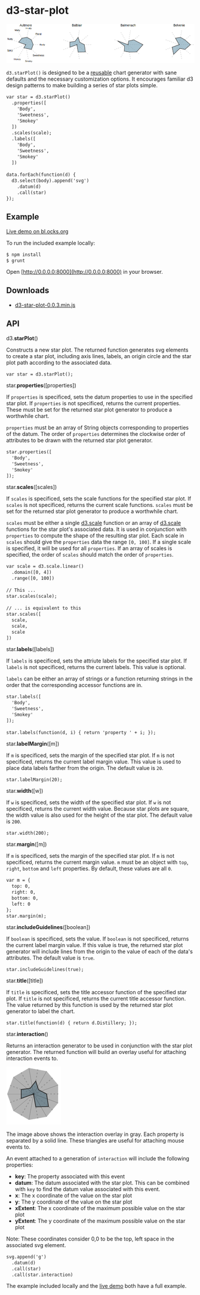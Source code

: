 # d3-star-plot

![Star Plot](example/star-plot.png)

`d3.starPlot()` is designed to be a
[reusable](http://bost.ocks.org/mike/chart/) chart generator with sane
defaults and the necessary customization options. It encourages familiar
d3 design patterns to make building a series of star plots simple.

    var star = d3.starPlot()
      .properties([
        'Body',
        'Sweetness',
        'Smokey'
      ])
      .scales(scale);
      .labels([
        'Body',
        'Sweetness',
        'Smokey'
      ])

    data.forEach(function(d) {
      d3.select(body).append('svg')
        .datum(d)
        .call(star)
    });

## Example

[Live demo on bl.ocks.org](http://bl.ocks.org/kevinschaul/8833989)

To run the included example locally:

    $ npm install
    $ grunt

Open [http://0.0.0.0:8000](http://0.0.0.0:8000) in your browser.

## Downloads

- [d3-star-plot-0.0.3.min.js](https://raw.github.com/kevinschaul/d3-star-plot/master/dist/d3-star-plot-0.0.3.min.js)

## API

d3.**starPlot**()

Constructs a new star plot. The returned function generates svg elements
to create a star plot, including axis lines, labels, an origin circle
and the star plot path according to the associated data.

    var star = d3.starPlot();

star.**properties**([properties])

If `properties` is specificed, sets the datum properties to use in the
specified star plot.  If `properties` is not specificed, returns the
current properties. These must be set for the returned star plot
generator to produce a worthwhile chart.

`properties` must be an array of String objects corresponding to
properties of the datum. The order of `properties` determines the
clockwise order of attributes to be drawn with the returned star plot
generator.

    star.properties([
      'Body',
      'Sweetness',
      'Smokey'
    ]);

star.**scales**([scales])

If `scales` is specificed, sets the scale functions for the
specified star plot.  If `scales` is not specificed, returns the
current scale functions. `scales` must be set for the returned star plot
generator to produce a worthwhile chart.

`scales` must be either a single [d3.scale](https://github.com/mbostock/d3/wiki/Scales) function or an array of
[d3.scale](https://github.com/mbostock/d3/wiki/Scales) functions for the star plot's associated data. It is used in
conjunction with `properties` to compute the shape of the resulting star
plot. Each scale in `scales` should give the `properties` data the range
`[0, 100]`. If a single scale is specified, it will be used for all
`properties`.  If an array of scales is specified, the order of `scales`
should match the order of `properties`.

    var scale = d3.scale.linear()
      .domain([0, 4])
      .range([0, 100])

    // This ...
    star.scales(scale);

    // ... is equivalent to this
    star.scales([
      scale,
      scale,
      scale
    ])

star.**labels**([labels])

If `labels` is specificed, sets the attriute labels for the
specified star plot.  If `labels` is not specificed, returns the
current labels. This value is optional.

`labels` can be either an array of strings or a function returning
strings in the order that the corresponding accessor functions are in.

    star.labels([
      'Body',
      'Sweetness',
      'Smokey'
    ]);

    star.labels(function(d, i) { return 'property ' + i; });

star.**labelMargin**([m])

If `m` is specificed, sets the margin of the specified star plot. If `m`
is not specificed, returns the current label margin value. This value is
used to place data labels farther from the origin. The default value is
`20`.

    star.labelMargin(20);

star.**width**([w])

If `w` is specificed, sets the width of the specified star plot. If `w`
is not specificed, returns the current width value. Because star plots
are square, the width value is also used for the height of the star
plot. The default value is `200`.

    star.width(200);

star.**margin**([m])

If `m` is specificed, sets the margin of the specified star plot. If `m`
is not specificed, returns the current margin value. `m` must be an
object with `top`, `right`, `bottom` and `left` properties.  By default,
these values are all `0`.

    var m = {
      top: 0,
      right: 0,
      bottom: 0,
      left: 0
    };
    star.margin(m);

star.**includeGuidelines**([boolean])

If `boolean` is specificed, sets the value. If `boolean`
is not specificed, returns the current label margin value. If this value
is true, the returned star plot generator will include lines from the
origin to the value of each of the data's attributes. The default value
is `true`.

    star.includeGuidelines(true);

star.**title**([title])

If `title` is specificed, sets the title accessor function of the
specified star plot. If `title` is not specificed, returns the current
title accessor function. The value returned by this function is used by
the returned star plot generator to label the chart.

    star.title(function(d) { return d.Distillery; });

star.**interaction**()

Returns an interaction generator to be used in conjunction with the star
plot generator. The returned function will build an overlay useful for
attaching interaction events to.

![Star Plot](example/interaction.png)

The image above shows the interaction overlay in gray. Each property is
separated by a solid line. These triangles are useful for attaching
mouse events to.

An event attached to a generation of `interaction` will include the
following properties:

  - **key**: The property associated with this event
  - **datum**: The datum associated with the star plot. This can be
    combined with `key` to find the datum value associated with this event.
  - **x**: The x coordinate of the value on the star plot
  - **y**: The y coordinate of the value on the star plot
  - **xExtent**: The x coordinate of the maximum possible value on the star plot
  - **yExtent**: The y coordinate of the maximum possible value on the star plot

Note: These coordinates consider 0,0 to be the top, left space in the
associated svg element.

    svg.append('g')
      .datum(d)
      .call(star)
      .call(star.interaction)

The example included locally and the [live
demo](http://bl.ocks.org/kevinschaul/8833989) both have a full example.

